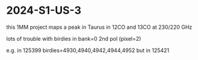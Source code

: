 # 2024-S1-US-3

this 1MM project maps a peak in Taurus in 12CO and 13CO at 230/220 GHz

lots of trouble with birdies in bank=0 2nd pol (pixel=2)

e.g. in 125399 birdies=4930,4940,4942,4944,4952
but in 125421
